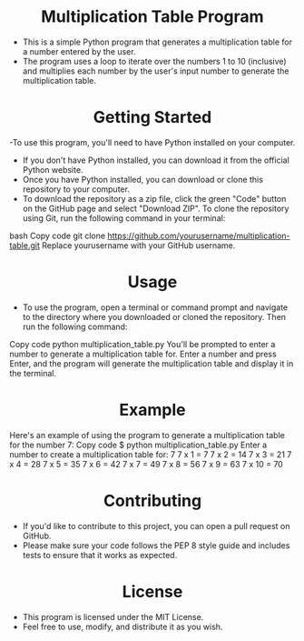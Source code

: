 <h1 align="center"> Multiplication Table Program</h1>

- This is a simple Python program that generates a multiplication table for a number entered by the user.
- The program uses a loop to iterate over the numbers 1 to 10 (inclusive) and multiplies each number by the user's input number to generate the multiplication table.

<h1 align="center"> Getting Started</h1>

-To use this program, you'll need to have Python installed on your computer.
- If you don't have Python installed, you can download it from the official Python website.
- Once you have Python installed, you can download or clone this repository to your computer. 
- To download the repository as a zip file, click the green "Code" button on the GitHub page and select "Download ZIP". To clone the repository using Git, run the following command in your terminal:

bash
Copy code
git clone https://github.com/yourusername/multiplication-table.git
Replace yourusername with your GitHub username.

<h1 align="center"> Usage</h1>

- To use the program, open a terminal or command prompt and navigate to the directory where you downloaded or cloned the repository. Then run the following command:

Copy code
python multiplication_table.py
You'll be prompted to enter a number to generate a multiplication table for. Enter a number and press Enter, and the program will generate the multiplication table and display it in the terminal.

<h1 align="center"> Example</h1>

Here's an example of using the program to generate a multiplication table for the number 7:
Copy code
$ python multiplication_table.py
Enter a number to create a multiplication table for: 7
7 x 1 = 7
7 x 2 = 14
7 x 3 = 21
7 x 4 = 28
7 x 5 = 35
7 x 6 = 42
7 x 7 = 49
7 x 8 = 56
7 x 9 = 63
7 x 10 = 70
<h1 align="center"> Contributing</h1>

- If you'd like to contribute to this project, you can open a pull request on GitHub. 
- Please make sure your code follows the PEP 8 style guide and includes tests to ensure that it works as expected.

<h1 align="center"> License</h1>

- This program is licensed under the MIT License.
- Feel free to use, modify, and distribute it as you wish.

